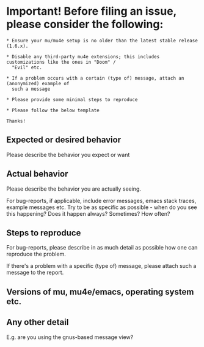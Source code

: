 # Important! Before filing an issue, please consider the following:

    * Ensure your mu/mu4e setup is no older than the latest stable release (1.6.x).

    * Disable any third-party mu4e extensions; this includes customizations like the ones in "Doom" /
      "Evil" etc.

    * If a problem occurs with a certain (type of) message, attach an (anonymized) example of
      such a message

    * Please provide some minimal steps to reproduce

    * Please follow the below template

    Thanks!

## Expected or desired behavior

Please describe the behavior you expect or want

## Actual behavior

Please describe the behavior you are actually seeing.

For bug-reports, if applicable, include error messages, emacs stack traces, example messages
etc. Try to be as specific as possible - when do you see this happening? Does it happen always?
Sometimes? How often?

## Steps to reproduce

For bug-reports, please describe in as much detail as possible how one can reproduce the problem.

If there's a problem with a specific (type of) message, please attach such a message to the report.

## Versions of mu, mu4e/emacs, operating system etc.

## Any other detail

E.g. are you using the gnus-based message view?
